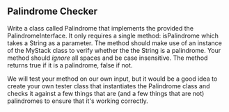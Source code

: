 ## Palindrome Checker 

Write a class called Palindrome that implements the provided the PalindromeInterface.  It only requires a single method: isPalindrome which takes a String as a parameter. The method should make use of an instance of the MyStack class to verify whether the the String is a palindrome.  Your method should *ignore* all spaces and be case insensitive. The method returns true if it is a palindrome, false if not.

We will test your method on our own input, but it would be a good idea to create your own tester class that instantiates the Palindrome class and checks it against a few things that are (and a few things that are not) palindromes to ensure that it's working correctly.
